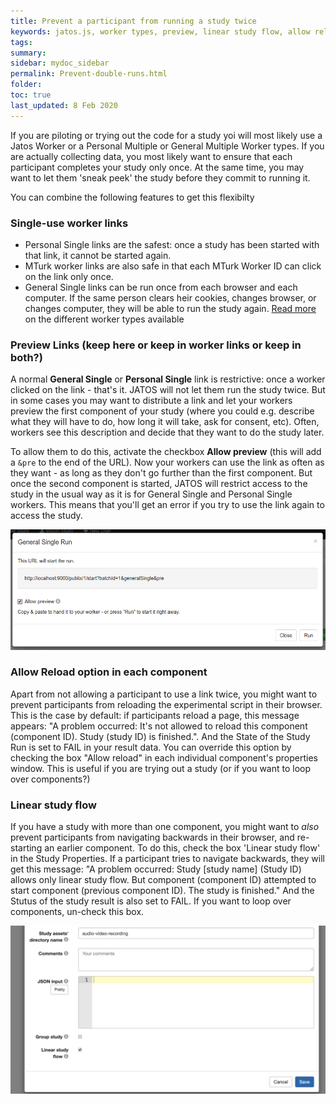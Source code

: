 ```yaml
---
title: Prevent a participant from running a study twice
keywords: jatos.js, worker types, preview, linear study flow, allow reload
tags:
summary:
sidebar: mydoc_sidebar
permalink: Prevent-double-runs.html
folder:
toc: true
last_updated: 8 Feb 2020
---
```


If you are piloting or trying out the code for a study yoi will most likely use a Jatos Worker or a Personal Multiple 
or General Multiple Worker types. If you are actually collecting data, you most likely want to ensure that each participant 
completes your study only once. At the same time, you may want to let them 'sneak peek' the study before they commit to running it. 

You can combine the following features to get this flexibilty

### Single-use worker links

* Personal Single links are the safest: once a study has been started with that link, it cannot be started again. 
* MTurk worker links are also safe in that each MTurk Worker ID can click on the link only once.  
* General Single links can be run once from each browser and each computer. If the same person clears heir cookies, changes browser, or changes computer, they will be able to run the study again. 
[Read more](Worker-Types.html) on the different worker types available 


### Preview Links (keep here or keep in worker links or keep in both?)

A normal **General Single** or **Personal Single** link is restrictive: once a worker clicked on the link - that's it. JATOS will not let them run the study twice. But in some cases you may want to distribute a link and let your workers preview the first component of your study (where you could e.g. describe what they will have to do, how long it will take, ask for consent, etc). Often, workers see this description and decide that they want to do the study later.

To allow them to do this, activate the checkbox **Allow preview** (this will add a `&pre` to the end of the URL). Now your workers can use the link as often as they want - as long as they don't go further than the first component. But once the second component is started, JATOS will restrict access to the study in the usual way as it is for General Single and Personal Single workers. This means that you'll get an error if you try to use the link again to access the study.

![GUI Screenshot](images/preview_general_single_run.png)

### Allow Reload option in each component

Apart from not allowing a participant to use a link twice, you might want to prevent participants from reloading the experimental script in their browser. This is the case by default: if participants reload a page, this message appears: "A problem occurred:
It's not allowed to reload this component (component ID). Study (study ID) is finished.". And the State of the Study Run is set to FAIL in your result data. You can override this option by checking the box "Allow reload" in each individual component's properties window. This is useful if you are trying out a study (or if you want to loop over components?)

### Linear study flow

If you have a study with more than one component, you might want to *also* prevent participants from navigating backwards in their browser, and re-starting an earlier component. To do this, check the box 'Linear study flow' in the Study Properties. If a participant tries to navigate backwards, they will get this message: "A problem occurred: Study [study name] (Study ID) allows only linear study flow. But component (component ID) attempted to start component (previous component ID). The study is finished." And the Stutus of the study result is also set to FAIL. If you want to loop over components, un-check this box.    

![Study Properties Screenshot](images/linearStudyFlow.png)
